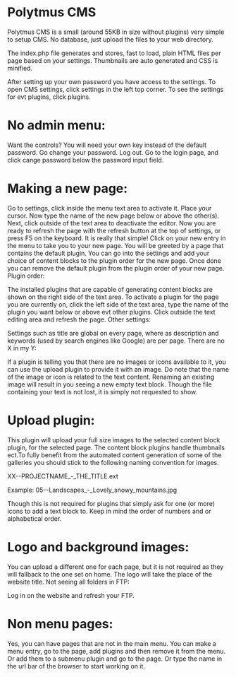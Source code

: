 Polytmus CMS
==========

Polytmus CMS is a small (around 55KB in size without plugins) very simple to setup CMS. 
No database, just upload the files to your web directory.

The index.php file generates and stores, fast to load, plain HTML files per page based on your settings.
Thumbnails are auto generated and CSS is minified.

After setting up your own password you have access to the settings.
To open CMS settings, click settings in the left top corner. To see the settings for evt plugins, click plugins.

No admin menu:
==========

Want the controls? You will need your own key instead of the default password. Go change your password. 
Log out. Go to the login page, and click cange password below the password input field.

Making a new page:
==========

Go to settings, click inside the menu text area to activate it. Place your cursor. Now type the name of the new page below or above the other(s). Next, click outside of the text area to deactivate the editor. Now you are ready to refresh the page with the refresh button at the top of settings, or press F5 on the keyboard. It is really that simple!
Click on your new entry in the menu to take you to your new page. You will be greeted by a page that contains the default plugin. You can go into the settings and add your choice of content blocks to the plugin order for the new page. Once done you can remove the default plugin from the plugin order of your new page.
Plugin order:

The installed plugins that are capable of generating content blocks are shown on the right side of the text area. To activate a plugin for the page you are currently on, click the left side of the text area, type the name of the plugin you want below or above evt other plugins. Click outside the text editing area and refresh the page.
Other settings:

Settings such as title are global on every page, where as description and keywords (used by search engines like Google) are per page.
There are no X in my Y:

If a plugin is telling you that there are no images or icons available to it, you can use the upload plugin to provide it with an image. Do note that the name of the image or icon is related to the text content. Renaming an existing image will result in you seeing a new empty text block. Though the file containing your text is not lost, it is simply not requested to show.

Upload plugin:
==========

This plugin will upload your full size images to the selected content block plugin, for the selected page. The content block plugins handle thumbnails ect.To fully benefit from the automated content generation of some of the galleries you should stick to the following naming convention for images.

XX--PROJECTNAME_-_THE_TITLE.ext

Example: 05--Landscapes_-_Lovely_snowy_mountains.jpg

Though this is not required for plugins that simply ask for one (or more) icons to add a text block to. Keep in mind the order of numbers and or alphabetical order.

Logo and background images:
==========

You can upload a different one for each page, but it is not required as they will fallback to the one set on home. The logo will take the place of the website title.
Not seeing all folders in FTP:

Log in on the website and refresh your FTP.

Non menu pages:
==========

Yes, you can have pages that are not in the main menu. You can make a menu entry, go to the page, add plugins and then remove it from the menu. Or add them to a submenu plugin and go to the page. Or type the name in the url bar of the browser to start working on it.